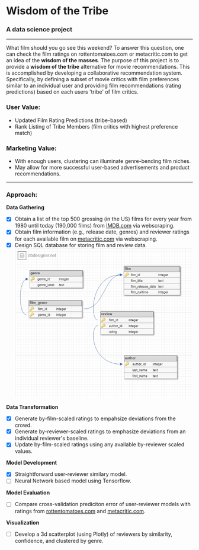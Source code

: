 # **Wisdom of the Tribe**
### A data science project 

---

What film should you go see this weekend? To answer this question, one can check the film ratings on rottentomatoes.com or metacritic.com to get an idea of the **wisdom of the masses**. The purpose of this project is to provide a **wisdom of the tribe** alternative for movie recommendations. This is accomplished by developing a collaborative recommendation system. Specifically, by defining a subset of movie critics with film preferences similar to an individual user and providing film recommendations (rating predictions) based on each users 'tribe' of film critics. 

### User Value: 

* Updated Film Rating Predictions (tribe-based)
* Rank Listing of Tribe Members (film critics with highest preference match)

### Marketing Value:

* With enough users, clustering can illuminate genre-bending film niches.
* May allow for more successful user-based advertisements and product recommendations.

---

### Approach: 

**Data Gathering**
- [x] Obtain a list of the top 500 grossing (in the US) films for every year from 1980 until today (190,000 films) from [IMDB.com](http://www.IMDB.com) via webscraping. 
- [x] Obtain film information (e.g., release date, genres) and reviewer ratings for each available film on [metacritic.com](http://www.metacritic.com) via webscraping. 
- [x] Design SQL database for storing film and review data.
![db](https://raw.githubusercontent.com/jmolds/widsom-of-the-tribe/master/data-images-etc/database%20design.png)

**Data Transformation**
- [X] Generate by-film-scaled ratings to empahsize deviations from the crowd. 
- [X] Generate by-reviewer-scaled ratings to emphasize deviations from an individual reviewer's baseline. 
- [X] Update by-film-scaled ratings using any available by-reviewer scaled values.

**Model Development**
- [X] Straightforward user-reviewer similary model.
- [ ] Neural Network based model using Tensorflow.

**Model Evaluation**
- [ ] Compare cross-validation prediciton error of user-reviewer models with ratings from [rottentomatoes.com](http://www.rottentomatoes.com) and [metacritic.com](http://www.metacritic.com).

**Visualization**

- [ ] Develop a 3d scatterplot (using Plotly) of reviewers by similarity, confidence, and clustered by genre. 